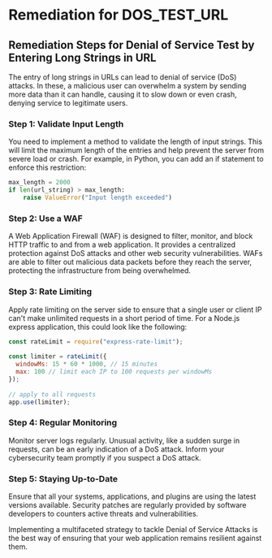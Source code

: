 # Remediation for DOS_TEST_URL

## Remediation Steps for Denial of Service Test by Entering Long Strings in URL
The entry of long strings in URLs can lead to denial of service (DoS) attacks. In these, a malicious user can overwhelm a system by sending more data than it can handle, causing it to slow down or even crash, denying service to legitimate users.
### Step 1: Validate Input Length
You need to implement a method to validate the length of input strings. This will limit the maximum length of the entries and help prevent the server from severe load or crash.
For example, in Python, you can add an if statement to enforce this restriction:
```python
max_length = 2000
if len(url_string) > max_length:
    raise ValueError("Input length exceeded")
```
### Step 2: Use a WAF
A Web Application Firewall (WAF) is designed to filter, monitor, and block HTTP traffic to and from a web application. It provides a centralized protection against DoS attacks and other web security vulnerabilities. WAFs are able to filter out malicious data packets before they reach the server, protecting the infrastructure from being overwhelmed.
### Step 3: Rate Limiting
Apply rate limiting on the server side to ensure that a single user or client IP can't make unlimited requests in a short period of time. For a Node.js express application, this could look like the following:
```javascript
const rateLimit = require("express-rate-limit");
 
const limiter = rateLimit({
  windowMs: 15 * 60 * 1000, // 15 minutes
  max: 100 // limit each IP to 100 requests per windowMs
});
 
// apply to all requests
app.use(limiter);
```
### Step 4: Regular Monitoring
Monitor server logs regularly. Unusual activity, like a sudden surge in requests, can be an early indication of a DoS attack. Inform your cybersecurity team promptly if you suspect a DoS attack.
### Step 5: Staying Up-to-Date 
Ensure that all your systems, applications, and plugins are using the latest versions available. Security patches are regularly provided by software developers to counters active threats and vulnerabilities.

Implementing a multifaceted strategy to tackle Denial of Service Attacks is the best way of ensuring that your web application remains resilient against them.